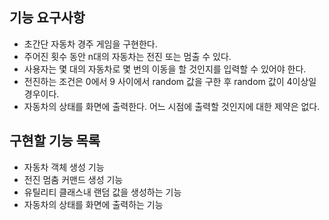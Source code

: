 ## 기능 요구사항

- 초간단 자동차 경주 게임을 구현한다.
- 주어진 횟수 동안 n대의 자동차는 전진 또는 멈출 수 있다.
- 사용자는 몇 대의 자동차로 몇 번의 이동을 할 것인지를 입력할 수 있어야 한다.
- 전진하는 조건은 0에서 9 사이에서 random 값을 구한 후 random 값이 4이상일 경우이다.
- 자동차의 상태를 화면에 출력한다. 어느 시점에 출력할 것인지에 대한 제약은 없다.

## 구현할 기능 목록

- 자동차 객체 생성 기능
- 전진 멈춤 커맨드 생성 기능
- 유틸리티 클래스내 랜덤 값을 생성하는 기능
- 자동차의 상태를 화면에 출력하는 기능